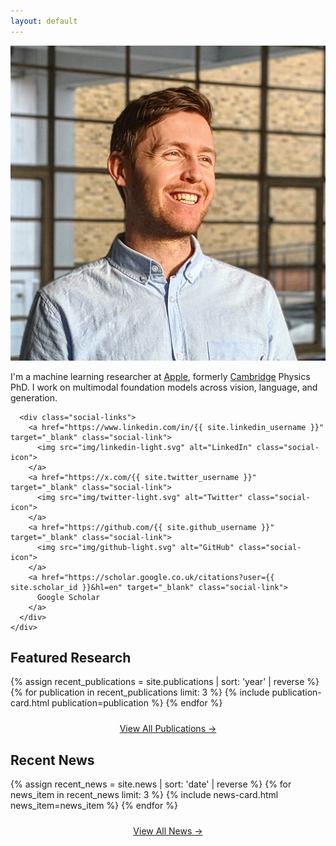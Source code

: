 ```yaml
---
layout: default
---
```


<div class="hero-section">
  <div class="hero-container">
    <div class="hero-photo">
      <img src="img/profile.jpg" alt="Jesse Allardice" class="profile-image">
    </div>
    <div class="hero-text">
      <p class="hero-description">
        I'm a machine learning researcher at <a href="https://machinelearning.apple.com/" target="_blank">Apple</a>, formerly <a href="https://www.cam.ac.uk/" target="_blank">Cambridge</a> Physics PhD. I work on multimodal foundation models across vision, language, and generation.
      </p>
      
      <div class="social-links">
        <a href="https://www.linkedin.com/in/{{ site.linkedin_username }}" target="_blank" class="social-link">
          <img src="img/linkedin-light.svg" alt="LinkedIn" class="social-icon">
        </a>
        <a href="https://x.com/{{ site.twitter_username }}" target="_blank" class="social-link">
          <img src="img/twitter-light.svg" alt="Twitter" class="social-icon">
        </a>
        <a href="https://github.com/{{ site.github_username }}" target="_blank" class="social-link">
          <img src="img/github-light.svg" alt="GitHub" class="social-icon">
        </a>
        <a href="https://scholar.google.co.uk/citations?user={{ site.scholar_id }}&hl=en" target="_blank" class="social-link">
          Google Scholar
        </a>
      </div>
    </div>
  </div>
</div>

<div class="home-content">
  <section class="featured-work">
    <h2>Featured Research</h2>
    <div class="publications-grid">
      {% assign recent_publications = site.publications | sort: 'year' | reverse %}
      {% for publication in recent_publications limit: 3 %}
        {% include publication-card.html publication=publication %}
      {% endfor %}
    </div>
    <div style="text-align: center; margin-top: 1.5rem;">
      <a href="/publications/" class="work-link">View All Publications →</a>
    </div>
  </section>

  <section class="recent-news">
    <h2>Recent News</h2>
    <div class="news-grid">
      {% assign recent_news = site.news | sort: 'date' | reverse %}
      {% for news_item in recent_news limit: 3 %}
        {% include news-card.html news_item=news_item %}
      {% endfor %}
    </div>
    <div style="text-align: center; margin-top: 1.5rem;">
      <a href="/news/" class="work-link">View All News →</a>
    </div>
  </section>
</div>